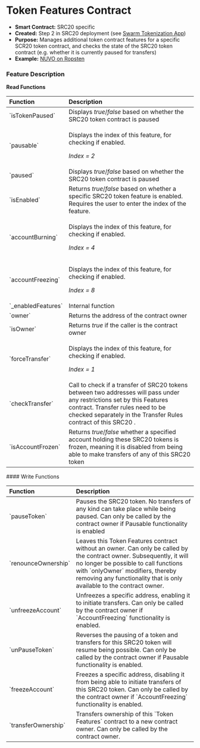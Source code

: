 # Token Features Contract

* **Smart Contract:** SRC20 specific
* **Created:** Step 2 in SRC20 deployment \(see [Swarm Tokenization App](https://swarm.app/)\)
* **Purpose:** Manages additional token contract features for a specific SCR20 token contract, and checks the state of the SRC20 token contract \(e.g. whether it is currently paused for transfers\)
* **Example:**  [NUVO on Ropsten](https://ropsten.etherscan.io/address/0x31830850853A9fa8cb7CC7Fbf5bD5f807B8B5B8e#code) 

### Feature Description

**Read Functions**

<table>
  <thead>
    <tr>
      <th style="text-align:left">Function</th>
      <th style="text-align:left">Description</th>
    </tr>
  </thead>
  <tbody>
    <tr>
      <td style="text-align:left">`isTokenPaused`</td>
      <td style="text-align:left">Displays <em>true</em>/<em>false</em> based on whether the SRC20 token contract
        is paused</td>
    </tr>
    <tr>
      <td style="text-align:left">`pausable`</td>
      <td style="text-align:left">
        <p>Displays the index of this feature, for checking if enabled.</p>
        <p> <em>Index = 2</em>
        </p>
      </td>
    </tr>
    <tr>
      <td style="text-align:left">`paused`</td>
      <td style="text-align:left">Displays <em>true</em>/<em>false</em> based on whether the SRC20 token contract
        is paused</td>
    </tr>
    <tr>
      <td style="text-align:left">`isEnabled`</td>
      <td style="text-align:left">Returns <em>true</em>/<em>false</em> based on whether a specific SRC20 token
        feature is enabled. Requires the user to enter the index of the feature.</td>
    </tr>
    <tr>
      <td style="text-align:left">`accountBurning`</td>
      <td style="text-align:left">
        <p>Displays the index of this feature, for checking if enabled.</p>
        <p> <em>Index = 4</em>
        </p>
      </td>
    </tr>
    <tr>
      <td style="text-align:left">`accountFreezing`</td>
      <td style="text-align:left">
        <p>Displays the index of this feature, for checking if enabled.</p>
        <p> <em>Index = 8</em>
        </p>
      </td>
    </tr>
    <tr>
      <td style="text-align:left">`_enabledFeatures`</td>
      <td style="text-align:left">Internal function</td>
    </tr>
    <tr>
      <td style="text-align:left">`owner`</td>
      <td style="text-align:left">Returns the address of the contract owner</td>
    </tr>
    <tr>
      <td style="text-align:left">`isOwner`</td>
      <td style="text-align:left">Returns <em>true</em> if the caller is the contract owner</td>
    </tr>
    <tr>
      <td style="text-align:left">`forceTransfer`</td>
      <td style="text-align:left">
        <p>Displays the index of this feature, for checking if enabled.</p>
        <p> <em>Index = 1</em>
        </p>
      </td>
    </tr>
    <tr>
      <td style="text-align:left">`checkTransfer`</td>
      <td style="text-align:left">Call to check if a transfer of SRC20 tokens between two addresses will
        pass under any restrictions set by this Features contract. Transfer rules
        need to be checked separately in the Transfer Rules contract of this SRC20
        .</td>
    </tr>
    <tr>
      <td style="text-align:left">`isAccountFrozen`</td>
      <td style="text-align:left">Returns <em>true</em>/<em>false</em> whether a specified account holding
        these SRC20 tokens is frozen, meaning it is disabled from being able to
        make transfers of any of this SRC20 token</td>
    </tr>
  </tbody>
</table>#### Write Functions

| Function | Description |
| :--- | :--- |
| \`pauseToken\` | Pauses the SRC20 token. No transfers of any kind can take place while being paused. Can only be called by the contract owner if Pausable functionality is enabled |
| \`renounceOwnership\` | Leaves this Token Features contract without an owner. Can only be called by the contract owner. Subsequently, it will no longer be possible to call functions with \`onlyOwner\` modifiers, thereby removing any functionality that is only available to the contract owner. |
| \`unfreezeAccount\` | Unfreezes a specific address, enabling it to initiate transfers. Can only be called by the contract owner if \`AccountFreezing\` functionality is enabled. |
| \`unPauseToken\` | Reverses the pausing of a token and transfers for this SRC20 token will resume being possible. Can only be called by the contract owner if Pausable functionality is enabled. |
| \`freezeAccount\` | Freezes a specific address, disabling it from being able to initiate transfers of this SRC20 token. Can only be called by the contract owner if \`AccountFreezing\` functionality is enabled. |
| \`transferOwnership\` | Transfers ownership of this \`Token Features\` contract to a new contract owner. Can only be called by the contract owner. |

